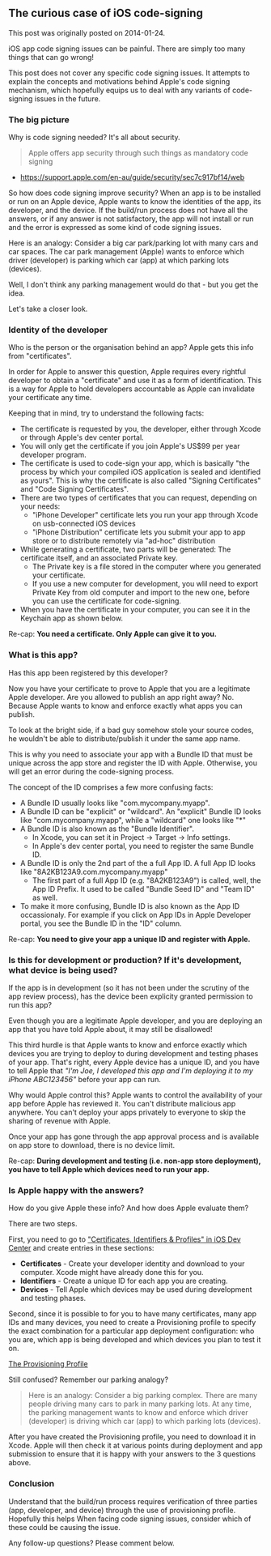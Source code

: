 ## The curious case of iOS code-signing 

This post was originally posted on 2014-01-24.

iOS app code signing issues can be painful. There are simply too many things that can go wrong!

This post does not cover any specific code signing issues. It attempts to explain the concepts and motivations behind Apple's code signing mechanism, which hopefully equips us to deal with any variants of code-signing issues in the future.

### The big picture

Why is code signing needed? It's all about security.

> Apple offers app security through such things as mandatory code signing 
- https://support.apple.com/en-au/guide/security/sec7c917bf14/web

So how does code signing improve security? When an app is to be installed or run on an Apple device, Apple wants to know the identities of the app, its developer, and the device. If the build/run process does not have all the answers, or if any answer is not satisfactory, the app will not install or run and the error is expressed as some kind of code signing issues.

Here is an analogy: Consider a big car park/parking lot with many cars and car spaces. The car park management (Apple) wants to enforce which driver (developer) is parking which car (app) at which parking lots (devices). 

Well, I don't think any parking management would do that - but you get the idea.

Let's take a closer look.


### Identity of the developer

Who is the person or the organisation behind an app? Apple gets this info from "certificates". 

In order for Apple to answer this question, Apple requires every rightful developer to obtain a "certificate" and use it as a form of identification. This is a way for Apple to hold developers accountable as Apple can invalidate your certificate any time.

Keeping that in mind, try to understand the following facts:

- The certificate is requested by you, the developer, either through Xcode or through Apple's dev center portal.
- You will only get the certificate if you join Apple's US$99 per year developer program.
- The certificate is used to code-sign your app, which is basically "the process by which your compiled iOS application is sealed and identified as yours". This is why the certificate is also called "Signing Certificates" and "Code Signing Certificates".
- There are two types of certificates that you can request, depending on your needs: 
	- "iPhone Developer" certificate lets you run your app through Xcode on usb-connected iOS devices
	- "iPhone Distribution" certificate lets you submit your app to app store or  to distribute remotely via "ad-hoc" distribution
- While generating a certificate, two parts will be generated: The certificate itself, and an associated Private key. 
	- The Private key is a file  stored in the computer where you generated your certificate. 
	- If you use a new computer for development, you wlil need to export Private Key from old computer and import to the new one, before you can use the certificate for code-signing.
- When you have the certificate in your computer, you can see it in the Keychain app as shown below.

Re-cap: **You need a certificate. Only Apple can give it to you.**


### What is this app?

Has this app been registered by this developer?

Now you have your certificate to prove to Apple that you are a legitimate Apple developer. Are you allowed to publish an app right away? No. Because Apple wants to know and enforce exactly what apps you can publish.

To look at the bright side, if a bad guy somehow stole your source codes, he wouldn't be able to distribute/publish it under the same app name.

This is why you need to associate your app with a Bundle ID that must be unique across the app store and register the ID with Apple. Otherwise, you will get an error during the code-signing process.

The concept of the ID comprises a few more confusing facts:

- A Bundle ID usually looks like "com.mycompany.myapp".
- A Bundle ID can be "explicit" or "wildcard". An "explicit" Bundle ID looks like "com.mycompany.myapp", while a "wildcard" one looks like "*"
- A Bundle ID is also known as the "Bundle Identifier". 
	- In Xcode, you can set it in Project -> Target -> Info settings.
	- In Apple's dev center portal, you need to register the same Bundle ID.
- A Bundle ID is only the 2nd part of the a full App ID. A full App ID looks like "8A2KB123A9.com.mycompany.myapp"
	- The first part of a full App ID (e.g. "8A2KB123A9") is called, well, the App ID Prefix. It used to be called "Bundle Seed ID" and "Team ID" as well.
- To make it more confusing, Bundle ID is also known as the App ID occassionaly. For example if you click on App IDs in Apple Developer portal, you see the Bundle ID in the "ID" column.

Re-cap: **You need to give your app a unique ID and register with Apple.**


### Is this for development or production? If it's development, what device is being used? 

If the app is in development (so it has not been under the scrutiny of the app review process), has the device been explicity granted permission to run this app?


Even though you are a legitimate Apple developer, and you are deploying an app that you have told Apple about, it may still be disallowed! 

This third hurdle is that Apple wants to know and enforce exactly which devices you are trying to deploy to during  development and testing phases of your app. That's right, every Apple device has a unique ID, and you have to tell Apple that *"I'm Joe, I developed this app and I'm deploying it to my iPhone ABC123456"* before your app can run.

Why would Apple control this? Apple wants to control the availability of your app before Apple has reviewed it. You can't distribute malicious app anywhere. You can't deploy your apps privately to everyone to skip the sharing of revenue with Apple. 

Once your app has gone through the app approval process and is available on app store to download, there is no device limit.

Re-cap: **During development and testing (i.e. non-app store deployment), you have to tell Apple which devices need to run your app.**


### Is Apple happy with the answers?

How do you give Apple these info? And how does Apple evaluate them? 

There are two steps. 

First, you need to go to ["Certificates, Identifiers & Profiles" in iOS Dev Center](https://developer.apple.com/account) and create entries in these sections:

- **Certificates** - Create your developer identity and download to your computer. Xcode might have already done this for you.
- **Identifiers** - Create a unique ID for each app you are creating.
- **Devices** - Tell Apple which devices may be used during development and testing phases.

Second, since it is possible to for you to have many certificates, many app IDs and many devices, you need to create a Provisioning profile to specify the exact combination for a particular app deployment configuration: who you are, which app is being developed and which devices you plan to test it on.

[The Provisioning Profile](/blog/content/images/2014/Feb/code_signing_2.png)

Still confused? Remember our parking analogy?

> Here is an analogy: Consider a big parking complex. There are many people driving many cars to park in many parking lots. At any time, the parking management wants to know and enforce which driver (developer) is driving which car (app) to which parking lots (devices).

After you have created the Provisioning profile, you need to download it in Xcode. Apple will then check it at various points during deployment and app submission to ensure that it is happy with your answers to the 3 questions above.


### Conclusion

Understand that the build/run process requires verification of three parties (app, developer, and device) through the use of provisioning profile. Hopefully this helps When facing code signing issues, consider which of these could be causing the issue. 

Any follow-up questions? Please comment below.



